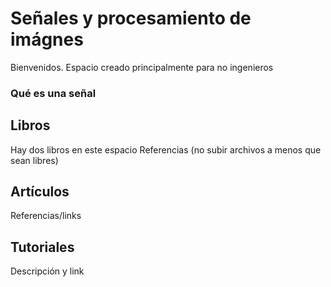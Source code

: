 # Señales y procesamiento de imágnes
Bienvenidos. Espacio creado principalmente para no ingenieros

### Qué es una señal

## Libros

Hay dos libros en este espacio
Referencias (no subir archivos a menos que sean libres)

## Artículos

Referencias/links

## Tutoriales

Descripción y link


	


